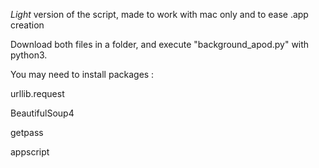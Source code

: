 *Light* version of the script, made to work with mac only and to ease .app creation

Download both files in a folder, and execute "background_apod.py" with python3.

You may need to install packages :

urllib.request

BeautifulSoup4

getpass

appscript
